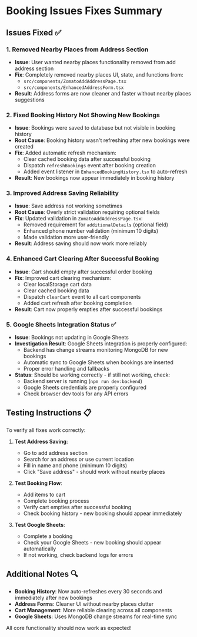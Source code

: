 # Booking Issues Fixes Summary

## Issues Fixed ✅

### 1. Removed Nearby Places from Address Section

- **Issue**: User wanted nearby places functionality removed from add address section
- **Fix**: Completely removed nearby places UI, state, and functions from:
  - `src/components/ZomatoAddAddressPage.tsx`
  - `src/components/EnhancedAddressForm.tsx`
- **Result**: Address forms are now cleaner and faster without nearby places suggestions

### 2. Fixed Booking History Not Showing New Bookings

- **Issue**: Bookings were saved to database but not visible in booking history
- **Root Cause**: Booking history wasn't refreshing after new bookings were created
- **Fix**: Added automatic refresh mechanism:
  - Clear cached booking data after successful booking
  - Dispatch `refreshBookings` event after booking creation
  - Added event listener in `EnhancedBookingHistory.tsx` to auto-refresh
- **Result**: New bookings now appear immediately in booking history

### 3. Improved Address Saving Reliability

- **Issue**: Save address not working sometimes
- **Root Cause**: Overly strict validation requiring optional fields
- **Fix**: Updated validation in `ZomatoAddAddressPage.tsx`:
  - Removed requirement for `additionalDetails` (optional field)
  - Enhanced phone number validation (minimum 10 digits)
  - Made validation more user-friendly
- **Result**: Address saving should now work more reliably

### 4. Enhanced Cart Clearing After Successful Booking

- **Issue**: Cart should empty after successful order booking
- **Fix**: Improved cart clearing mechanism:
  - Clear localStorage cart data
  - Clear cached booking data
  - Dispatch `clearCart` event to all cart components
  - Added cart refresh after booking completion
- **Result**: Cart now properly empties after successful bookings

### 5. Google Sheets Integration Status ✅

- **Issue**: Bookings not updating in Google Sheets
- **Investigation Result**: Google Sheets integration is properly configured:
  - Backend has change streams monitoring MongoDB for new bookings
  - Automatic sync to Google Sheets when bookings are inserted
  - Proper error handling and fallbacks
- **Status**: Should be working correctly - if still not working, check:
  - Backend server is running (`npm run dev:backend`)
  - Google Sheets credentials are properly configured
  - Check browser dev tools for any API errors

## Testing Instructions 📋

To verify all fixes work correctly:

1. **Test Address Saving**:
   - Go to add address section
   - Search for an address or use current location
   - Fill in name and phone (minimum 10 digits)
   - Click "Save address" - should work without nearby places

2. **Test Booking Flow**:
   - Add items to cart
   - Complete booking process
   - Verify cart empties after successful booking
   - Check booking history - new booking should appear immediately

3. **Test Google Sheets**:
   - Complete a booking
   - Check your Google Sheets - new booking should appear automatically
   - If not working, check backend logs for errors

## Additional Notes 🔍

- **Booking History**: Now auto-refreshes every 30 seconds and immediately after new bookings
- **Address Forms**: Cleaner UI without nearby places clutter
- **Cart Management**: More reliable clearing across all components
- **Google Sheets**: Uses MongoDB change streams for real-time sync

All core functionality should now work as expected!
